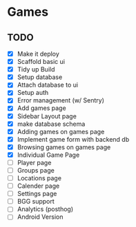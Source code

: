 # Games

## TODO

- [x] Make it deploy
- [x] Scaffold basic ui
- [x] Tidy up Build
- [x] Setup database
- [x] Attach database to ui
- [x] Setup auth
- [x] Error management (w/ Sentry)
- [x] Add games page
- [x] Sidebar Layout page
- [x] make database schema
- [x] Adding games on games page
- [x] Implement game form with backend db
- [x] Browsing games on games page
- [x] Individual Game Page
- [ ] Player page
- [ ] Groups page
- [ ] Locations page
- [ ] Calender page
- [ ] Settings page
- [ ] BGG support
- [ ] Analytics (posthog)
- [ ] Android Version
